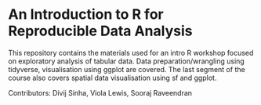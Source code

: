 # An Introduction to R for Reproducible Data Analysis

This repository contains the materials used for an intro R workshop focused on exploratory analysis of tabular data. Data preparation/wrangling using tidyverse, visualisation using ggplot are covered. The last segment of the course also covers spatial data visualisation using sf and ggplot.

Contributors:
Divij Sinha, Viola Lewis, Sooraj Raveendran
